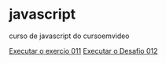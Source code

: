 # javascript
 curso de javascript do cursoemvideo

<a href="https://adalberto-martins.github.io/javascript/aula11/ex010.html">Executar o exercio 011</a>
<a href="https://adalberto-martins.github.io/javascript/desafios/desafio012.html">Executar o Desafio 012</a>
